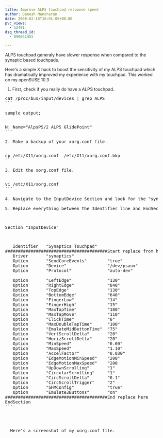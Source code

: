 ```yaml
---
title: Improve ALPS touchpad response speed
author: Danesh Manoharan
date: 2008-02-18T10:01:09+00:00
pvc_views:
  - 12491
dsq_thread_id:
  - 890861455

---
```

ALPS touchpad generaly have slower response when compared to the synaptic based touchpads.

Here's a simple X hack to boost the sensitivity of my ALPS touchpad which has dramatically improved my experience with my touchpad. This worked on my openSUSE 10.3

1. First, check if you really do have a ALPS touchpad.

<pre>cat /proc/bus/input/devices | grep ALPS
```

sample output;

<pre>N: Name="AlpsPS/2 ALPS GlidePoint"
```

2. Make a backup of your xorg.conf file.

<pre>cp /etc/X11/xorg.conf  /etc/X11/xorg.conf.bkp
```

3. Edit the xorg.conf file.

<pre>vi /etc/X11/xorg.conf
```

4. Navigate to the InputDevice Section and look for the "synaptics" driver portion.

5. Replace everything between the Identifier line and EndSection with the settings below.  
<!--more-->

<pre>Section "InputDevice"


<pre>   Identifier   "Synaptics Touchpad"
########################################Start replace from here
   Driver       "synaptics"
   Option       "SendCoreEvents"        "true"
   Option       "Device"                "/dev/psaux"
   Option       "Protocol"              "auto-dev"

   Option       "LeftEdge"              "130"
   Option       "RightEdge"             "840"
   Option       "TopEdge"               "130"
   Option       "BottomEdge"            "640"
   Option       "FingerLow"             "14"
   Option       "FingerHigh"            "15"
   Option       "MaxTapTime"            "180"
   Option       "MaxTapMove"            "110"
   Option       "ClickTime"             "0"
   Option       "MaxDoubleTapTime"      "100"
   Option       "EmulateMidButtonTime"  "75"
   Option       "VertScrollDelta"       "20"
   Option       "HorizScrollDelta"      "20"
   Option       "MinSpeed"              "0.60"
   Option       "MaxSpeed"              "1.10"
   Option       "AccelFactor"           "0.030"
   Option       "EdgeMotionMinSpeed"    "200"
   Option       "EdgeMotionMaxSpeed"    "200
   Option       "UpDownScrolling"       "1"
   Option       "CircularScrolling"     "1"
   Option       "CircScrollDelta"       "0.1"
   Option       "CircScrollTrigger"     "2"
   Option       "SHMConfig"             "true"
   Option       "Emulate3Buttons"       "on"
########################################End replace here
EndSection
```


<p>
  Here's a screenshot of my xorg.conf file.
</p>